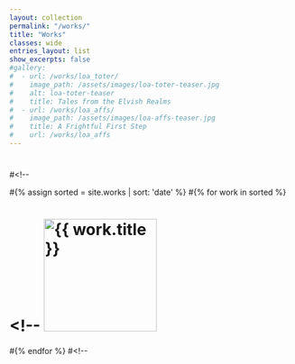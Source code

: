 ```yaml
---
layout: collection
permalink: "/works/"
title: "Works"
classes: wide
entries_layout: list
show_excerpts: false
#gallery:
#  - url: /works/loa_toter/
#    image_path: /assets/images/loa-toter-teaser.jpg
#    alt: loa-toter-teaser
#    title: Tales from the Elvish Realms
#  - url: /works/loa_affs/
#    image_path: /assets/images/loa-affs-teaser.jpg
#    title: A Frightful First Step
#    url: /works/loa_affs
---
```

#
#<!-- <div class="row">
#{% assign sorted = site.works | sort: 'date' %} 
#{% for work in sorted %}
# <!--  <a href="{{ work.url }}"><img src="{{ work.teaser }}" width=200 alt="{{ work.title }}"></a>
#{% endfor %}
#<!-- </div> 
